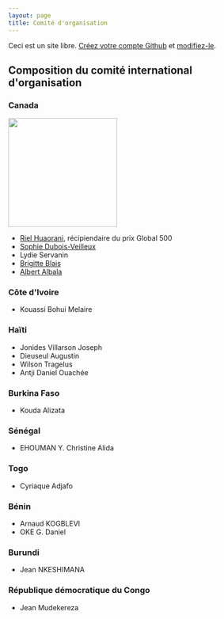 ```yaml
---
layout: page
title: Comité d'organisation
---
```


Ceci est un site libre. [Créez votre compte Github](https://github.com/join?return_to=https%3A%2F%2Fgithub.com%2Falberto56%2Fminisite-sommet-tdj%2Fedit%2Fgh-pages%2Fcomite-organisation.md) et [modifiez-le](https://github.com/alberto56/minisite-sommet-tdj/edit/gh-pages/comite-organisation.md).

Composition du comité international d'organisation
----

### Canada

<img src="http://terredesjeunes.org/sites/terredesjeunes.org/files/imagecache/tdj_full_lightbox_target/ca-2013-07-29.png" height="220" width="220" />

 * [Riel Huaorani](http://terredesjeunes.org/sites/terredesjeunes.org/files/Riel%20Huaorani%20C.V.%20TDJ.pdf), récipiendaire du prix Global 500
 * [Sophie Dubois-Veilleux](http://terredesjeunes.org/sites/terredesjeunes.org/files/cv%20tdj.pdf)
 * Lydie Servanin
 * [Brigitte Blais](http://terredesjeunes.org/sites/terredesjeunes.org/files/CV%20Brigitte%20Blais%20Gestion%20Carbone%202015.pdf)
 * [Albert Albala](http://terredesjeunes.org/sites/terredesjeunes.org/files/20150112_albert_albala_fr_tdj.pdf)

### Côte d'Ivoire

 * Kouassi Bohui Melaire

### Haïti

 * Jonides Villarson Joseph
 * Dieuseul Augustin
 * Wilson Tragelus
 * Antji Daniel Ouachée

### Burkina Faso

 * Kouda Alizata

### Sénégal

 * EHOUMAN Y. Christine Alida

### Togo

 * Cyriaque Adjafo

### Bénin

 * Arnaud KOGBLEVI
 * OKE G. Daniel

### Burundi

 * Jean NKESHIMANA

### République démocratique du Congo

 * Jean Mudekereza
